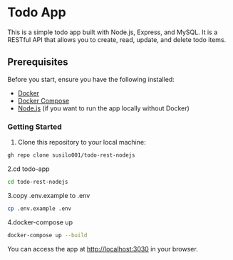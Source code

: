# Todo App

This is a simple todo app built with Node.js, Express, and MySQL. It is a RESTful API that allows you to create, read, update, and delete todo items.

## Prerequisites

Before you start, ensure you have the following installed:

- [Docker](https://www.docker.com/get-started)
- [Docker Compose](https://docs.docker.com/compose/install/)
- [Node.js](https://nodejs.org/) (if you want to run the app locally without Docker)

### Getting Started

1. Clone this repository to your local machine:

```bash
gh repo clone susilo001/todo-rest-nodejs
```

2.cd todo-app

```bash
cd todo-rest-nodejs
```

3.copy .env.example to .env

```bash
cp .env.example .env
```

4.docker-compose up

```bash
docker-compose up --build
```

You can access the app at <http://localhost:3030> in your browser.
